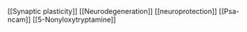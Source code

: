 [[Synaptic plasticity]]
[[Neurodegeneration]]
[[neuroprotection]]
[[Psa-ncam]]
[[5-Nonyloxytryptamine]]
